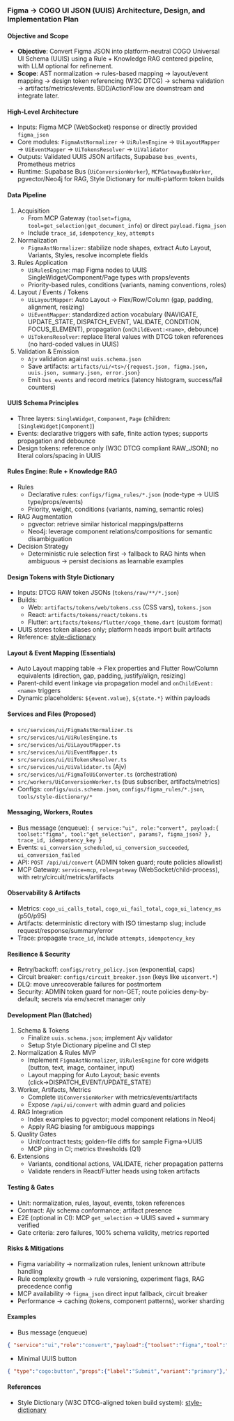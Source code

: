 ### Figma → COGO UI JSON (UUIS) Architecture, Design, and Implementation Plan

#### Objective and Scope
- **Objective**: Convert Figma JSON into platform-neutral COGO Universal UI Schema (UUIS) using a Rule + Knowledge RAG centered pipeline, with LLM optional for refinement.
- **Scope**: AST normalization → rules-based mapping → layout/event mapping → design token referencing (W3C DTCG) → schema validation → artifacts/metrics/events. BDD/ActionFlow are downstream and integrate later.

#### High-Level Architecture
- Inputs: Figma MCP (WebSocket) response or directly provided `figma_json`
- Core modules: `FigmaAstNormalizer` → `UiRulesEngine` → `UiLayoutMapper` → `UiEventMapper` → `UiTokensResolver` → `UiValidator`
- Outputs: Validated UUIS JSON artifacts, Supabase `bus_events`, Prometheus metrics
- Runtime: Supabase Bus (`UiConversionWorker`), `MCPGatewayBusWorker`, pgvector/Neo4j for RAG, Style Dictionary for multi-platform token builds

#### Data Pipeline
1) Acquisition
   - From MCP Gateway (`toolset=figma`, `tool=get_selection|get_document_info`) or direct `payload.figma_json`
   - Include `trace_id`, `idempotency_key`, `attempts`
2) Normalization
   - `FigmaAstNormalizer`: stabilize node shapes, extract Auto Layout, Variants, Styles, resolve incomplete fields
3) Rules Application
   - `UiRulesEngine`: map Figma nodes to UUIS SingleWidget/Component/Page types with props/events
   - Priority-based rules, conditions (variants, naming conventions, roles)
4) Layout / Events / Tokens
   - `UiLayoutMapper`: Auto Layout → Flex/Row/Column (gap, padding, alignment, resizing)
   - `UiEventMapper`: standardized action vocabulary (NAVIGATE, UPDATE_STATE, DISPATCH_EVENT, VALIDATE, CONDITION, FOCUS_ELEMENT), propagation (`onChildEvent:<name>`, debounce)
   - `UiTokensResolver`: replace literal values with DTCG token references (no hard-coded values in UUIS)
5) Validation & Emission
   - `Ajv` validation against `uuis.schema.json`
   - Save artifacts: `artifacts/ui/<ts>/{request.json, figma.json, uuis.json, summary.json, error.json}`
   - Emit `bus_events` and record metrics (latency histogram, success/fail counters)

#### UUIS Schema Principles
- Three layers: `SingleWidget`, `Component`, `Page` (children: `[SingleWidget|Component]`)
- Events: declarative triggers with safe, finite action types; supports propagation and debounce
- Design tokens: reference only (W3C DTCG compliant RAW_JSON); no literal colors/spacing in UUIS

#### Rules Engine: Rule + Knowledge RAG
- Rules
  - Declarative rules: `configs/figma_rules/*.json` (node-type → UUIS type/props/events)
  - Priority, weight, conditions (variants, naming, semantic roles)
- RAG Augmentation
  - pgvector: retrieve similar historical mappings/patterns
  - Neo4j: leverage component relations/compositions for semantic disambiguation
- Decision Strategy
  - Deterministic rule selection first → fallback to RAG hints when ambiguous → persist decisions as learnable examples

#### Design Tokens with Style Dictionary
- Inputs: DTCG RAW token JSONs (`tokens/raw/**/*.json`)
- Builds:
  - Web: `artifacts/tokens/web/tokens.css` (CSS vars), `tokens.json`
  - React: `artifacts/tokens/react/tokens.ts`
  - Flutter: `artifacts/tokens/flutter/cogo_theme.dart` (custom format)
- UUIS stores token aliases only; platform heads import built artifacts
- Reference: [style-dictionary](https://github.com/style-dictionary/style-dictionary)

#### Layout & Event Mapping (Essentials)
- Auto Layout mapping table → Flex properties and Flutter Row/Column equivalents (direction, gap, padding, justify/align, resizing)
- Parent-child event linkage via propagation model and `onChildEvent:<name>` triggers
- Dynamic placeholders: `${event.value}`, `${state.*}` within payloads

#### Services and Files (Proposed)
- `src/services/ui/FigmaAstNormalizer.ts`
- `src/services/ui/UiRulesEngine.ts`
- `src/services/ui/UiLayoutMapper.ts`
- `src/services/ui/UiEventMapper.ts`
- `src/services/ui/UiTokensResolver.ts`
- `src/services/ui/UiValidator.ts` (Ajv)
- `src/services/ui/FigmaToUiConverter.ts` (orchestration)
- `src/workers/UiConversionWorker.ts` (bus subscriber, artifacts/metrics)
- Configs: `configs/uuis.schema.json`, `configs/figma_rules/*.json`, `tools/style-dictionary/*`

#### Messaging, Workers, Routes
- Bus message (enqueue): `{ service:"ui", role:"convert", payload:{ toolset:"figma", tool:"get_selection", params?, figma_json? }, trace_id, idempotency_key }`
- Events: `ui_conversion_scheduled`, `ui_conversion_succeeded`, `ui_conversion_failed`
- API: `POST /api/ui/convert` (ADMIN token guard; route policies allowlist)
- MCP Gateway: `service=mcp`, `role=gateway` (WebSocket/child-process), with retry/circuit/metrics/artifacts

#### Observability & Artifacts
- Metrics: `cogo_ui_calls_total`, `cogo_ui_fail_total`, `cogo_ui_latency_ms` (p50/p95)
- Artifacts: deterministic directory with ISO timestamp slug; include request/response/summary/error
- Trace: propagate `trace_id`, include `attempts`, `idempotency_key`

#### Resilience & Security
- Retry/backoff: `configs/retry_policy.json` (exponential, caps)
- Circuit breaker: `configs/circuit_breaker.json` (keys like `uiconvert.*`)
- DLQ: move unrecoverable failures for postmortem
- Security: ADMIN token guard for non-GET; route policies deny-by-default; secrets via env/secret manager only

#### Development Plan (Batched)
1) Schema & Tokens
   - Finalize `uuis.schema.json`; implement Ajv validator
   - Setup Style Dictionary pipeline and CI step
2) Normalization & Rules MVP
   - Implement `FigmaAstNormalizer`, `UiRulesEngine` for core widgets (button, text, image, container, input)
   - Layout mapping for Auto Layout; basic events (click→DISPATCH_EVENT/UPDATE_STATE)
3) Worker, Artifacts, Metrics
   - Complete `UiConversionWorker` with metrics/events/artifacts
   - Expose `/api/ui/convert` with admin guard and policies
4) RAG Integration
   - Index examples to pgvector; model component relations in Neo4j
   - Apply RAG biasing for ambiguous mappings
5) Quality Gates
   - Unit/contract tests; golden-file diffs for sample Figma→UUIS
   - MCP ping in CI; metrics thresholds (Q1)
6) Extensions
   - Variants, conditional actions, VALIDATE, richer propagation patterns
   - Validate renders in React/Flutter heads using token artifacts

#### Testing & Gates
- Unit: normalization, rules, layout, events, token references
- Contract: Ajv schema conformance; artifact presence
- E2E (optional in CI): MCP `get_selection` → UUIS saved + summary verified
- Gate criteria: zero failures, 100% schema validity, metrics reported

#### Risks & Mitigations
- Figma variability → normalization rules, lenient unknown attribute handling
- Rule complexity growth → rule versioning, experiment flags, RAG precedence config
- MCP availability → `figma_json` direct input fallback, circuit breaker
- Performance → caching (tokens, component patterns), worker sharding

#### Examples
- Bus message (enqueue)
```json
{ "service":"ui","role":"convert","payload":{"toolset":"figma","tool":"get_selection","params":{"file":"abc"}},"trace_id":"t-1","idempotency_key":"i-1" }
```

- Minimal UUIS button
```json
{ "type":"cogo:button","props":{"label":"Submit","variant":"primary"},"events":[{"on":"click","action":{"type":"DISPATCH_EVENT","payload":{"eventName":"SUBMIT_FORM"}}}] }
```

#### References
- Style Dictionary (W3C DTCG-aligned token build system): [style-dictionary](https://github.com/style-dictionary/style-dictionary)


